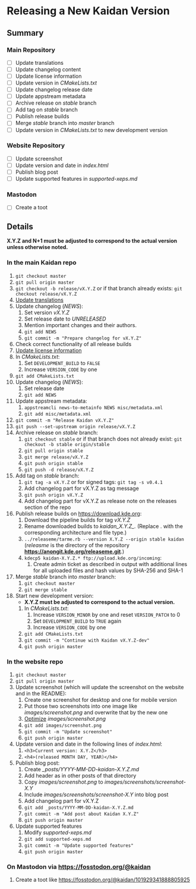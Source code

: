 # Releasing a New Kaidan Version

## Summary

### Main Repository

* [ ] Update translations
* [ ] Update changelog content
* [ ] Update license information
* [ ] Update version in *CMakeLists.txt*
* [ ] Update changelog release date
* [ ] Update appstream metadata
* [ ] Archive release on *stable* branch
* [ ] Add tag on *stable* branch
* [ ] Publish release builds
* [ ] Merge *stable* branch into *master* branch
* [ ] Update version in *CMakeLists.txt* to new development version

### Website Repository

* [ ] Update screenshot
* [ ] Update version and date in *index.html*
* [ ] Publish blog post
* [ ] Update supported features in *supported-xeps.md*

### Mastodon

* [ ] Create a toot

## Details

**X.Y.Z and N+1 must be adjusted to correspond to the actual version unless otherwise noted.**

### In the main Kaidan repo

1. `git checkout master`
1. `git pull origin master`
1. `git checkout -b release/vX.Y.Z` or if that branch already exists: `git checkout release/vX.Y.Z`
1. [Update translations](translation.md)
1. Update changelog (*NEWS*):
	1. Set version *vX.Y.Z*
	1. Set release date to *UNRELEASED*
	1. Mention important changes and their authors.
	1. `git add NEWS`
	1. `git commit -m "Prepare changelog for vX.Y.Z"`
1. Check correct functionality of all release builds
1. [Update license information](license.md)
1. In *CMakeLists.txt*:
	1. Set `DEVELOPMENT_BUILD` to `FALSE`
	1. Increase `VERSION_CODE` by one
1. `git add CMakeLists.txt`
1. Update changelog (*NEWS*):
	1. Set release date
	1. `git add NEWS`
1. Update appstream metadata:
	1. `appstreamcli news-to-metainfo NEWS misc/metadata.xml`
	1. `git add misc/metadata.xml`
1. `git commit -m "Release Kaidan vX.Y.Z"`
1. `git push --set-upstream origin release/vX.Y.Z`
1. Archive release on *stable* branch:
	1. `git checkout stable` or if that branch does not already exist: `git checkout -b stable origin/stable`
	1. `git pull origin stable`
	1. `git merge release/vX.Y.Z`
	1. `git push origin stable`
	1. `git push -d release/vX.Y.Z`
1. Add tag on *stable* branch:
	1. `git tag -a vX.Y.Z` or for signed tags: `git tag -s v0.4.1`
	1. Add changelog part for vX.Y.Z as tag message
	1. `git push origin vX.Y.Z`
	1. Add changelog part for vX.Y.Z as release note on the releases section of the repo
1. Publish release builds on https://download.kde.org:
	1. Download the pipeline builds for tag *vX.Y.Z*
	1. Rename downloaded builds to *kaidan_X.Y.Z_<architecture>.<type>* (Replace <architecture>.<type> with the corresponding architecture and file type.)
	1. `../releaseme/tarme.rb --version X.Y.Z --origin stable kaidan` (*releasme* is the directory of the repository **https://anongit.kde.org/releaseme.git**.)
	1. `kdecp5 kaidan-X.Y.Z.* ftp://upload.kde.org/incoming`:
		1. Create admin ticket as described in output with additional lines for all uploaded files and hash values by SHA-256 and SHA-1
1. Merge *stable* branch into *master* branch:
	1. `git checkout master`
	1. `git merge stable`
1. Start new development version:
	* **X.Y.Z must be adjusted to correspond to the actual version.**
	1. In *CMakeLists.txt*:
		1. Increase `VERSION_MINOR` by one and reset `VERSION_PATCH` to 0
		1. Set `DEVELOPMENT_BUILD` to `TRUE` again
		1. Increase `VERSION_CODE` by one
	1. `git add CMakeLists.txt`
	1. `git commit -m "Continue with Kaidan vX.Y.Z-dev"`
	1. `git push origin master`

### In the website repo

1. `git checkout master`
1. `git pull origin master`
1. Update screenshot (which will update the screenshot on the website and in the README):
	1. Create one screenshot for desktop and one for mobile version
	1. Put those two screenshots into one image like *images/screenshot.png* and overwrite that by the new one
	1. [Optimize](https://invent.kde.org/network/kaidan/-/wikis/optimizing-graphics) *images/screenshot.png*
	1. `git add images/screenshot.png`
	1. `git commit -m "Update screenshot"`
	1. `git push origin master`
1. Update version and date in the following lines of *index.html*:
	1. `<h3>Current version: X.Y.Z</h3>`
	1. `<h4>(released MONTH DAY, YEAR)</h4>`
1. Publish blog post:
	1. Create *_posts/YYYY-MM-DD-kaidan-X.Y.Z.md*
	1. Add header as in other posts of that directory
	1. Copy *images/screenshot.png* to *images/screenshots/screenshot-X.Y*
	1. Include *images/screenshots/screenshot-X.Y* into blog post
	1. Add changelog part for vX.Y.Z
	1. `git add _posts/YYYY-MM-DD-kaidan-X.Y.Z.md`
	1. `git commit -m "Add post about Kaidan X.Y.Z"`
	1. `git push origin master`
1. Update supported features
	1. Modify *supported-xeps.md*
	1. `git add supported-xeps.md`
	1. `git commit -m "Update supported features"`
	1. `git push origin master`

### On Mastodon via **https://fosstodon.org/@kaidan**

1. Create a toot like https://fosstodon.org/@kaidan/101929341888805925
